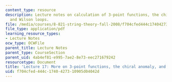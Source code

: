 ```yaml
---
content_type: resource
description: Lecture notes on calculation of 3-point functions, the chiral anomaly,
  and Wilson loops.
file: /media/courses/8-821-string-theory-fall-2008/f704cfed444c1740427310905d04042d_lecture17.pdf
file_type: application/pdf
learning_resource_types:
- Lecture Notes
ocw_type: OCWFile
parent_title: Lecture Notes
parent_type: CourseSection
parent_uid: 4ab4ef81-e995-7ae2-8e73-eec271679242
resourcetype: Document
title: 'Lecture 17: More on 3-point functions, the chiral anomaly, and Wilson loops'
uid: f704cfed-444c-1740-4273-10905d04042d
---
```

